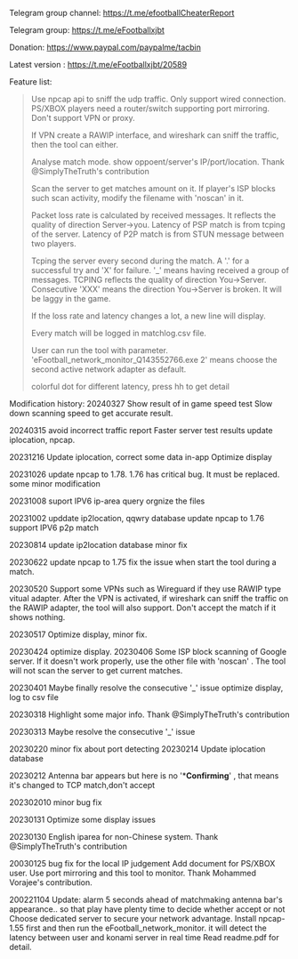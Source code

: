 
Telegram group channel: https://t.me/efootballCheaterReport

Telegram group: https://t.me/eFootballxjbt

Donation: https://www.paypal.com/paypalme/tacbin

Latest version : https://t.me/eFootballxjbt/20589

Feature list:
> Use npcap api to sniff the udp traffic. Only support wired connection.  PS/XBOX players need a router/switch supporting port mirroring. Don't support VPN or proxy.
> 
> If VPN create a RAWIP interface, and wireshark can sniff the traffic, then the tool can either.
> 
> Analyse match mode. show oppoent/server's IP/port/location. Thank @SimplyTheTruth's contribution
> 
> Scan the server to get matches amount on it. If player's ISP blocks such scan activity, modify the filename with 'noscan' in it.
> 
> Packet loss rate is calculated by received messages. It reflects the quality of direction Server->you. Latency of PSP match is from tcping of the server. Latency of P2P match is from STUN message between two players.
> 
> Tcping the server every second during the match. A '.' for a successful try and  'X' for failure. '_' means having received a group of messages.  TCPING reflects the quality of direction You->Server. Consecutive 'XXX' means the direction You->Server is broken. It will be laggy in the game.
> 
> If the loss rate and latency changes a lot, a new line will display.
> 
> Every match will be logged in matchlog.csv file.
> 
> User can run the tool with parameter.  'eFootball_network_monitor_Q143552766.exe 2' means choose the second active network adapter as default.
> 
> colorful dot for different latency, press hh to get detail


Modification history:
20240327
Show result of in game speed test
Slow down scanning speed to get accurate result.


20240315
avoid incorrect traffic report
Faster server test results
update iplocation, npcap. 

20231216
Update iplocation, correct some data in-app
Optimize display

20231026
update npcap to 1.78. 
1.76 has critical bug. It must be replaced.
some minor modification


20231008
suport IPV6 ip-area  query
orgnize the files

20231002
upddate ip2location, qqwry database
update npcap to 1.76
support IPV6 p2p match

20230814
update ip2location database
minor fix

20230622
update npcap to 1.75
fix the issue when start the tool during a match.

20230520
Support some VPNs such as Wireguard if they use  RAWIP type vitual adapter.
After the VPN is activated, if wireshark can sniff the traffic on the RAWIP adapter, the tool will also support. Don't accept the match if it shows nothing.

20230517
Optimize display, 
minor fix.

20230424
optimize display. 
20230406
Some ISP block scanning of Google server. If it doesn't work properly, use the other file with 'noscan' . The tool will not scan the server to get current matches.

20230401
Maybe finally resolve the consecutive '_' issue 
optimize display, log to csv file

20230318
Highlight some major info. Thank @SimplyTheTruth's contribution

20230313
Maybe resolve the consecutive '_' issue 

20230220
minor fix about port detecting
20230214
Update iplocation database 

20230212
Antenna bar appears but here is no \'*****Confirming****\'  , that means it's changed to TCP match,don't accept

202302010
minor bug fix 

20230131
Optimize  some display issues 

20230130
English  iparea for non-Chinese system. Thank @SimplyTheTruth's contribution

20030125
bug fix for the local IP judgement
Add document for PS/XBOX user. Use port mirroring and this tool to monitor.  Thank  Mohammed Vorajee's contribution.

200221104
Update: alarm 5 seconds ahead of matchmaking antenna bar's appearance.. so that play have plenty time to decide whether accept or not
Choose dedicated server to secure your  network advantage. Install npcap-1.55 first and then run the eFootball_network_monitor. it will detect the latency between user and konami server in real time
Read  readme.pdf for detail.
